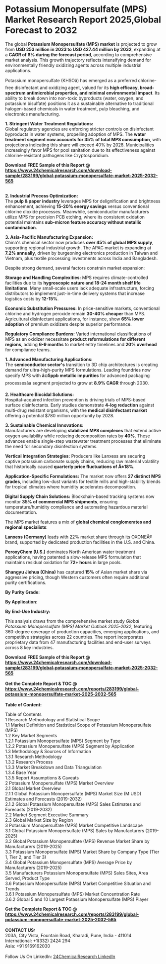<h1>Potassium Monopersulfate (MPS) Market Research Report 2025,Global Forecast to 2032</h1><p>The global <strong>Potassium Monopersulfate (MPS) market</strong> is projected to grow from <strong>USD 253 million in 2023 to USD 427.44 million by 2032</strong>, expanding at a <strong>CAGR of 6% during the forecast period</strong>, according to comprehensive market analysis. This growth trajectory reflects intensifying demand for environmentally friendly oxidizing agents across multiple industrial applications.</p><p>Potassium monopersulfate (KHSOâ) has emerged as a preferred chlorine-free disinfectant and oxidizing agent, valued for its <strong>high efficacy, broad-spectrum antimicrobial properties, and minimal environmental impact</strong>. Its ability to break down into non-toxic byproducts (water, oxygen, and potassium bisulfate) positions it as a sustainable alternative to traditional halogen-based chemicals in water treatment, pulp bleaching, and electronics manufacturing.</p><p><strong>1. Stringent Water Treatment Regulations:</strong><br>
Global regulatory agencies are enforcing stricter controls on disinfectant byproducts in water systems, propelling adoption of MPS. The <strong>water treatment segment now accounts for 35% of total MPS consumption</strong>, with projections indicating this share will exceed 40% by 2028. Municipalities increasingly favor MPS for pool sanitation due to its effectiveness against chlorine-resistant pathogens like Cryptosporidium.</p><div><b>Download FREE Sample of this Report @ 
            <a href="https://www.24chemicalresearch.com/download-sample/283199/global-potassium-monopersulfate-market-2025-2032-565">
            https://www.24chemicalresearch.com/download-sample/283199/global-potassium-monopersulfate-market-2025-2032-565</a></b></div><br><p><strong>2. Industrial Process Optimization:</strong><br>
The <strong>pulp &amp; paper industry</strong> leverages MPS for delignification and brightness enhancement, achieving <strong>15-20% energy savings</strong> versus conventional chlorine dioxide processes. Meanwhile, semiconductor manufacturers utilize MPS for precision PCB etching, where its consistent oxidation potential maintains <strong>sub-micron feature accuracy without metallic contamination</strong>.</p><p><strong>3. Asia-Pacific Manufacturing Expansion:</strong><br>
China's chemical sector now produces <strong>over 45% of global MPS supply</strong>, supporting regional industrial growth. The APAC market is expanding at <strong>7.2% annually</strong>, driven by burgeoning electronics production in Taiwan and Vietnam, plus textile processing investments across India and Bangladesh.</p><p>Despite strong demand, several factors constrain market expansion:</p><p><strong>Storage and Handling Complexities:</strong> MPS requires climate-controlled facilities due to its <strong>hygroscopic nature and 18-24 month shelf life limitations</strong>. Many small-scale users lack adequate infrastructure, forcing distributors to implement just-in-time delivery systems that increase logistics costs by <strong>12-15%</strong>.</p><p><strong>Economic Substitution Pressures:</strong> In price-sensitive markets, conventional chlorine and hydrogen peroxide remain <strong>30-40% cheaper</strong> than MPS. Agricultural disinfectant applications, for instance, show <strong>65% lower adoption</strong> of premium oxidizers despite superior performance.</p><p><strong>Regulatory Compliance Burdens:</strong> Varied international classifications of MPS as an oxidizer necessitate <strong>product reformulations for different regions</strong>, adding <strong>6-9 months</strong> to market entry timelines and <strong>20% overhead</strong> for compliance teams.</p><p><strong>1. Advanced Manufacturing Applications:</strong><br>
The <strong>semiconductor sector's</strong> transition to 3D chip architectures is creating demand for ultra-high-purity MPS formulations. Leading foundries now specify MPS with <strong>â¤5ppb metallic impurities</strong> for advanced packaging processesâa segment projected to grow at <strong>8.9% CAGR</strong> through 2030.</p><p><strong>2. Healthcare Biocidal Solutions:</strong><br>
Hospital-acquired infection prevention is driving trials of MPS-based surface disinfectants. Early studies demonstrate <strong>4-log reduction</strong> against multi-drug resistant organisms, with the <strong>medical disinfectant market</strong> offering a potential $780 million opportunity by 2028.</p><p><strong>3. Sustainable Chemical Innovations:</strong><br>
Manufacturers are developing <strong>stabilized MPS complexes</strong> that extend active oxygen availability while reducing decomposition rates by <strong>40%</strong>. These advances enable single-step wastewater treatment processes that eliminate the need for secondary disinfection systems.</p><p><strong>Vertical Integration Strategies:</strong> Producers like Lanxess are securing captive potassium carbonate supply chains, reducing raw material volatility that historically caused <strong>quarterly price fluctuations of Â±18%</strong>.</p><p><strong>Application-Specific Formulations:</strong> The market now offers <strong>27 distinct MPS grades</strong>, including low-dust variants for textile mills and high-stability blends for tropical climates where humidity accelerates decomposition.</p><p><strong>Digital Supply Chain Solutions:</strong> Blockchain-based tracking systems now monitor <strong>35% of commercial MPS shipments</strong>, ensuring temperature/humidity compliance and automating hazardous material documentation.</p><p>The MPS market features a mix of <strong>global chemical conglomerates and regional specialists</strong>:</p><p><strong>Lanxess (Germany)</strong> leads with 22% market share through its OXONEÂ® brand, supported by dedicated production facilities in the U.S. and China.</p><p><strong>PeroxyChem (U.S.)</strong> dominates North American water treatment applications, having patented a slow-release MPS formulation that maintains residual oxidation for <strong>72+ hours</strong> in large pools.</p><p><strong>Shangyu Jiehua (China)</strong> has captured <strong>15%</strong> of Asian market share via aggressive pricing, though Western customers often require additional purity certifications.</p><p><strong>By Purity Grade:</strong></p><p><strong>By Application:</strong></p><p><strong>By End-Use Industry:</strong></p><p>This analysis draws from the comprehensive market study <em>Global Potassium Monopersulfate (MPS) Market Outlook 2025-2032</em>, featuring 360-degree coverage of production capacities, emerging applications, and competitive strategies across 22 countries. The report incorporates proprietary data from 47 manufacturing facilities and end-user surveys across 8 key industries.</p><div><b>Download FREE Sample of this Report @ 
            <a href="https://www.24chemicalresearch.com/download-sample/283199/global-potassium-monopersulfate-market-2025-2032-565">
            https://www.24chemicalresearch.com/download-sample/283199/global-potassium-monopersulfate-market-2025-2032-565</a></b></div><br><div><b>Get the Complete Report & TOC @ 
            <a href="https://www.24chemicalresearch.com/reports/283199/global-potassium-monopersulfate-market-2025-2032-565">
            https://www.24chemicalresearch.com/reports/283199/global-potassium-monopersulfate-market-2025-2032-565</a></b></div><br>
            <b>Table of Content:</b><p>Table of Contents<br />
1 Research Methodology and Statistical Scope<br />
1.1 Market Definition and Statistical Scope of Potassium Monopersulfate (MPS)<br />
1.2 Key Market Segments<br />
1.2.1 Potassium Monopersulfate (MPS) Segment by Type<br />
1.2.2 Potassium Monopersulfate (MPS) Segment by Application<br />
1.3 Methodology & Sources of Information<br />
1.3.1 Research Methodology<br />
1.3.2 Research Process<br />
1.3.3 Market Breakdown and Data Triangulation<br />
1.3.4 Base Year<br />
1.3.5 Report Assumptions & Caveats<br />
2 Potassium Monopersulfate (MPS) Market Overview<br />
2.1 Global Market Overview<br />
2.1.1 Global Potassium Monopersulfate (MPS) Market Size (M USD) Estimates and Forecasts (2019-2032)<br />
2.1.2 Global Potassium Monopersulfate (MPS) Sales Estimates and Forecasts (2019-2032)<br />
2.2 Market Segment Executive Summary<br />
2.3 Global Market Size by Region<br />
3 Potassium Monopersulfate (MPS) Market Competitive Landscape<br />
3.1 Global Potassium Monopersulfate (MPS) Sales by Manufacturers (2019-2025)<br />
3.2 Global Potassium Monopersulfate (MPS) Revenue Market Share by Manufacturers (2019-2025)<br />
3.3 Potassium Monopersulfate (MPS) Market Share by Company Type (Tier 1, Tier 2, and Tier 3)<br />
3.4 Global Potassium Monopersulfate (MPS) Average Price by Manufacturers (2019-2025)<br />
3.5 Manufacturers Potassium Monopersulfate (MPS) Sales Sites, Area Served, Product Type<br />
3.6 Potassium Monopersulfate (MPS) Market Competitive Situation and Trends<br />
3.6.1 Potassium Monopersulfate (MPS) Market Concentration Rate<br />
3.6.2 Global 5 and 10 Largest Potassium Monopersulfate (MPS) Player</p><div><b>Get the Complete Report & TOC @ 
            <a href="https://www.24chemicalresearch.com/reports/283199/global-potassium-monopersulfate-market-2025-2032-565">
            https://www.24chemicalresearch.com/reports/283199/global-potassium-monopersulfate-market-2025-2032-565</a></b></div><br><b>CONTACT US:</b><br>
            203A, City Vista, Fountain Road, Kharadi, Pune, India - 411014<br>
            International: +1(332) 2424 294<br>
            Asia: +91 9169162030 <br><br>
            Follow Us On LinkedIn: <a href="https://www.linkedin.com/company/24chemicalresearch/">24ChemicalResearch LinkedIn</a>